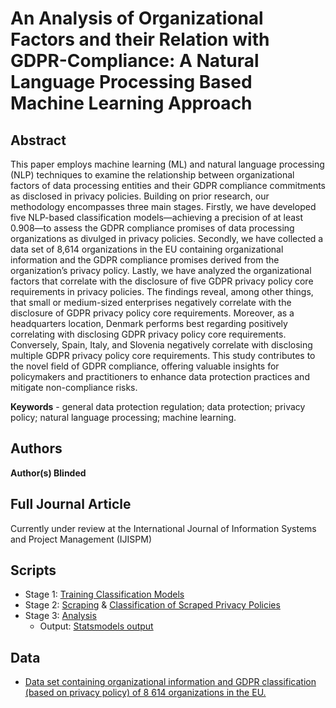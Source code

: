 # An Analysis of Organizational Factors and their Relation with GDPR-Compliance: A Natural Language Processing Based Machine Learning Approach

## Abstract
This paper employs machine learning (ML) and natural language processing (NLP) techniques to examine the relationship between organizational factors of data processing entities and their GDPR compliance commitments as disclosed in privacy policies. Building on prior research, our methodology encompasses three main stages. Firstly, we have developed five NLP-based classification models—achieving a precision of at least 0.908—to assess the GDPR compliance promises of data processing organizations as divulged in privacy policies. Secondly, we have collected a data set of 8,614 organizations in the EU containing organizational information and the GDPR compliance promises derived from the organization’s privacy policy. Lastly, we have analyzed the organizational factors that correlate with the disclosure of five GDPR privacy policy core requirements in privacy policies. The findings reveal, among other things, that small or medium-sized enterprises negatively correlate with the disclosure of GDPR privacy policy core requirements. Moreover, as a headquarters location, Denmark performs best regarding positively correlating with disclosing GDPR privacy policy core requirements. Conversely, Spain, Italy, and Slovenia negatively correlate with disclosing multiple GDPR privacy policy core requirements. This study contributes to the novel field of GDPR compliance, offering valuable insights for policymakers and practitioners to enhance data protection practices and mitigate non-compliance risks.<br/>

**Keywords** - general data protection regulation; data protection; privacy policy; natural language processing; machine learning. <br/>



## Authors
**Author(s) Blinded**<br/>

## Full Journal Article
Currently under review at the International Journal of Information Systems and Project Management (IJISPM)

## Scripts
- Stage 1: [Training Classification Models](https://github.com/Aberkane/GDPR-privacy-policies/blob/gh-pages/Stage%201%20-%20Classification%20and%20Calibration.ipynb)
- Stage 2: [Scraping](https://github.com/Aberkane/GDPR-privacy-policies/blob/gh-pages/Stage%202.1%20-%20Privacy%20Policy%20Scraper.ipynb) & [Classification of Scraped Privacy Policies](https://github.com/Aberkane/GDPR-privacy-policies/blob/gh-pages/Stage%202.2%20-%20Classification%20of%20Scraped%20Privacy%20Policies.ipynb)
- Stage 3: [Analysis](https://github.com/Aberkane/GDPR-privacy-policies/blob/gh-pages/Stage%203%20-%20Analysis.ipynb)
    - Output: [Statsmodels output](https://github.com/Aberkane/GDPR-privacy-policies/blob/gh-pages/Statsmodels%20output.txt)

## Data
- [Data set containing organizational information and GDPR classification (based on privacy policy) of 8 614 organizations in the EU.](https://raw.githubusercontent.com/Aberkane/GDPR-privacy-policies/gh-pages/8614.csv)


<!-- ## Welcome to GitHub Pages
[Link](url)

You can use the [editor on GitHub](https://github.com/Aberkane/GDPR-compliance/edit/gh-pages/index.md) to maintain and preview the content for your website in Markdown files.

Whenever you commit to this repository, GitHub Pages will run [Jekyll](https://jekyllrb.com/) to rebuild the pages in your site, from the content in your Markdown files.

### Markdown

Markdown is a lightweight and easy-to-use syntax for styling your writing. It includes conventions for

```markdown
Syntax highlighted code block

# Header 1
## Header 2
### Header 3

- Bulleted
- List

1. Numbered
2. List

**Bold** and _Italic_ and `Code` text

[Link](url) and ![Image](src)
```

For more details see [Basic writing and formatting syntax](https://docs.github.com/en/github/writing-on-github/getting-started-with-writing-and-formatting-on-github/basic-writing-and-formatting-syntax).

### Jekyll Themes

Your Pages site will use the layout and styles from the Jekyll theme you have selected in your [repository settings](https://github.com/Aberkane/GDPR-compliance/settings/pages). The name of this theme is saved in the Jekyll `_config.yml` configuration file.

### Support or Contact

Having trouble with Pages? Check out our [documentation](https://docs.github.com/categories/github-pages-basics/) or [contact support](https://support.github.com/contact) and we’ll help you sort it out.
 -->
